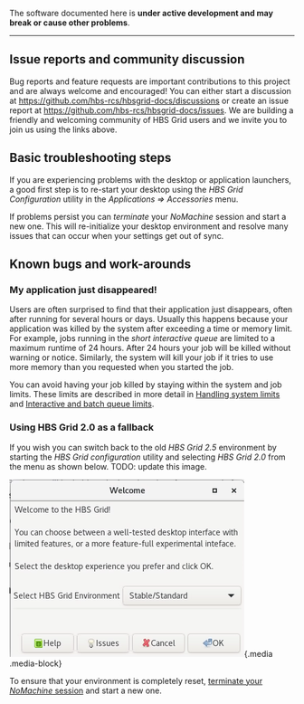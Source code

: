The software documented here is **under active development and may break or cause other problems**. 

---

## Issue reports and community discussion

Bug reports and feature requests are important contributions to this project
and are always welcome and encouraged! You can either start a discussion
at <https://github.com/hbs-rcs/hbsgrid-docs/discussions> or create an issue
report at <https://github.com/hbs-rcs/hbsgrid-docs/issues>. We are building a
friendly and welcoming community of HBS Grid users and we invite you to
join us using the links above.

## Basic troubleshooting steps

If you are experiencing problems with the desktop or application
launchers, a good first step is to re-start your desktop using the
*HBS Grid Configuration* utility in the *Applications => Accessories* menu.

If problems persist you can *terminate* your *NoMachine* session and start a new one. 
This will re-initialize your desktop environment and resolve many issues that can occur when your
settings get out of sync.

## Known bugs and work-arounds

### My application just disappeared!

Users are often surprised to find that their application just
disappears, often after running for several hours or days. Usually this
happens because your application was killed by the system after
exceeding a time or memory limit. For example, jobs running in the
*short interactive queue* are limited to a maximum runtime of 24 hours.
After 24 hours your job will be killed without warning or notice.
Similarly, the system will kill your job if it tries to use more memory
than you requested when you started the job.

You can avoid having your job killed by staying within the system and
job limits. These limits are described in more detail in 
[Handling system limits](../userguide/menulaunch.md#handling-system-limits) and
[Interactive and batch queue limits](../userguide/commandline.md#interactive-and-batch-queue-limits).

### Using HBS Grid 2.0 as a fallback

If you wish you can switch back to the old *HBS Grid 2.5* environment by
starting the *HBS Grid configuration* utility and selecting *HBS Grid 2.0*
from the menu as shown below. TODO: update this image.

![](imgs/GridConfigReset.png){.media .media-block}

To ensure that your environment is completely reset, [terminate your
*NoMachine* session](https://knowledgebase.nomachine.com/AR0100585#:~:text=Disconnecting%20or%20'suspending'%20the%20session,%3E%20Connection%20%2D%3E%20Disconnect)
and start a new one.
